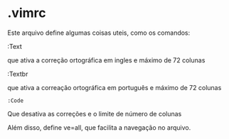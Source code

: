# .vimrc

Este arquivo define algumas coisas uteis, como os comandos:

:Text

que ativa a correção ortográfica em ingles e máximo de 72 colunas

:Textbr

que ativa a correação ortográfica em português e máximo de 72 colunas

`:Code`

Que desativa as correções e o limite de número de colunas


Além disso, define ve=all, que facilita a navegação no arquivo.

